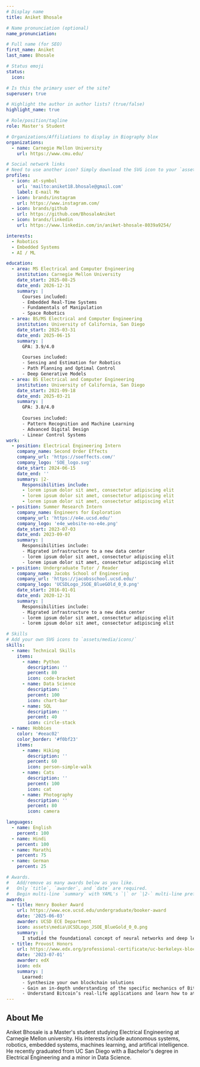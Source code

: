 ```yaml
---
# Display name
title: Aniket Bhosale

# Name pronunciation (optional)
name_pronunciation: 

# Full name (for SEO)
first_name: Aniket
last_name: Bhosale

# Status emoji
status:
  icon: 

# Is this the primary user of the site?
superuser: true

# Highlight the author in author lists? (true/false)
highlight_name: true

# Role/position/tagline
role: Master's Student

# Organizations/Affiliations to display in Biography blox
organizations:
  - name: Carnegie Mellon University
    url: https://www.cmu.edu/

# Social network links
# Need to use another icon? Simply download the SVG icon to your `assets/media/icons/` folder.
profiles:
  - icon: at-symbol
    url: 'mailto:aniket18.bhosale@gmail.com'
    label: E-mail Me
  - icon: brands/instagram
    url: https://www.instagram.com/
  - icon: brands/github
    url: https://github.com/BhosaleAniket
  - icon: brands/linkedin
    url: https://www.linkedin.com/in/aniket-bhosale-8039a9254/

interests:
  - Robotics
  - Embedded Systems
  - AI / ML

education:
  - area: MS Electrical and Computer Engineering
    institution: Carnegie Mellon University
    date_start: 2025-08-25
    date_end: 2026-12-31
    summary: |
      Courses included:
      - Embedded Real-Time Systems
      - Fundamentals of Manipulation
      - Space Robotics
  - area: BS/MS Electrical and Computer Engineering
    institution: University of California, San Diego
    date_start: 2025-03-31
    date_end: 2025-06-15
    summary: |
      GPA: 3.9/4.0

      Courses included:
      - Sensing and Estimation for Robotics
      - Path Planning and Optimal Control
      - Deep Generative Models
  - area: BS Electrical and Computer Engineering
    institution: University of California, San Diego
    date_start: 2021-09-18
    date_end: 2025-03-21
    summary: |
      GPA: 3.8/4.0
      
      Courses included:
      - Pattern Recognition and Machine Learning
      - Advanced Digital Design
      - Linear Control Systems
work:
  - position: Electrical Engineering Intern
    company_name: Second Order Effects
    company_url: 'https://soeffects.com/'
    company_logo: 'SOE_logo.svg'
    date_start: 2024-06-15
    date_end: ''
    summary: |2-
      Responsibilities include:
      - lorem ipsum dolor sit amet, consectetur adipiscing elit
      - lorem ipsum dolor sit amet, consectetur adipiscing elit
      - lorem ipsum dolor sit amet, consectetur adipiscing elit
  - position: Summer Research Intern
    company_name: Engineers for Exploration
    company_url: 'https://e4e.ucsd.edu/'
    company_logo: 'e4e_website-no-e4e.png'
    date_start: 2023-07-03
    date_end: 2023-09-07
    summary: |
      Responsibilities include:
      - Migrated infrastructure to a new data center
      - lorem ipsum dolor sit amet, consectetur adipiscing elit
      - lorem ipsum dolor sit amet, consectetur adipiscing elit
  - position: Undergraduate Tutor / Reader
    company_name: Jacobs School of Engineering
    company_url: 'https://jacobsschool.ucsd.edu/'
    company_logo: 'UCSDLogo_JSOE_BlueGOld_0_0.png'
    date_start: 2016-01-01
    date_end: 2020-12-31
    summary: |
      Responsibilities include:
      - Migrated infrastructure to a new data center
      - lorem ipsum dolor sit amet, consectetur adipiscing elit
      - lorem ipsum dolor sit amet, consectetur adipiscing elit

# Skills
# Add your own SVG icons to `assets/media/icons/`
skills:
  - name: Technical Skills
    items:
      - name: Python
        description: ''
        percent: 80
        icon: code-bracket
      - name: Data Science
        description: ''
        percent: 100
        icon: chart-bar
      - name: SQL
        description: ''
        percent: 40
        icon: circle-stack
  - name: Hobbies
    color: '#eeac02'
    color_border: '#f0bf23'
    items:
      - name: Hiking
        description: ''
        percent: 60
        icon: person-simple-walk
      - name: Cats
        description: ''
        percent: 100
        icon: cat
      - name: Photography
        description: ''
        percent: 80
        icon: camera

languages:
  - name: English
    percent: 100
  - name: Hindi
    percent: 100
  - name: Marathi
    percent: 75
  - name: German
    percent: 25

# Awards.
#   Add/remove as many awards below as you like.
#   Only `title`, `awarder`, and `date` are required.
#   Begin multi-line `summary` with YAML's `|` or `|2-` multi-line prefix and indent 2 spaces below.
awards:
  - title: Henry Booker Award
    url: https://www.ece.ucsd.edu/undergraduate/booker-award
    date: '2025-06-03'
    awarder: UCSD ECE Department
    icon: assets\media\UCSDLogo_JSOE_BlueGold_0_0.png
    summary: |
      I studied the foundational concept of neural networks and deep learning. By the end, I was familiar with the significant technological trends driving the rise of deep learning; build, train, and apply fully connected deep neural networks; implement efficient (vectorized) neural networks; identify key parameters in a neural network’s architecture; and apply deep learning to your own applications.
  - title: Provost Honors
    url: https://www.edx.org/professional-certificate/uc-berkeleyx-blockchain-fundamentals
    date: '2023-07-01'
    awarder: edX
    icon: edx
    summary: |
      Learned:
      - Synthesize your own blockchain solutions
      - Gain an in-depth understanding of the specific mechanics of Bitcoin
      - Understand Bitcoin’s real-life applications and learn how to attack and destroy Bitcoin, Ethereum, smart contracts and Dapps, and alternatives to Bitcoin’s Proof-of-Work consensus algorithm
---
```


## About Me

Aniket Bhosale is a Master's student studying Electrical Engineering at Carnegie Mellon university. His interests include autonomous systems, robotics, embedded systems, machines learning, and artifical intelligence. He recently graduated from UC San Diego with a Bachelor's degree in Electrical Engineering and a minor in Data Science.
